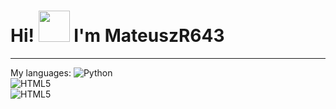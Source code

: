<h1>Hi! <img src="https://octodex.github.com/images/octonaut.jpg" width="50"> I'm MateuszR643</h1>
<hr>

My languages:
![Python](https://img.shields.io/badge/python-3670A0?style=for-the-badge&logo=python&logoColor=ffdd54)
<br>
![HTML5](https://img.shields.io/badge/html5-%23E34F26.svg?style=for-the-badge&logo=html5&logoColor=white)
<br>
![HTML5](https://img.shields.io/badge/Scratch-4D97FF?style=for-the-badge&logo=Scratch&logoColor=white)
